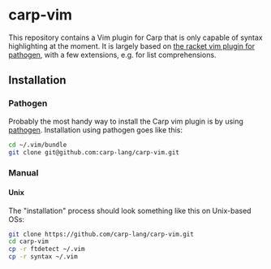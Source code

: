 # carp-vim

This repository contains a Vim plugin for Carp that is only
capable of syntax highlighting at the moment. It is largely
based on [the racket vim plugin for pathogen](https://github.com/wlangstroth/vim-racket),
with a few extensions, e.g. for list comprehensions.

## Installation

### Pathogen

Probably the most handy way to install the Carp vim plugin is by using
[pathogen](https://github.com/tpope/vim-pathogen). Installation using
pathogen goes like this:

```bash
cd ~/.vim/bundle
git clone git@github.com:carp-lang/carp-vim.git
```

### Manual

#### Unix

The "installation" process should look something like this on Unix-based
OSs:

```bash
git clone https://github.com/carp-lang/carp-vim.git
cd carp-vim
cp -r ftdetect ~/.vim
cp -r syntax ~/.vim
```
